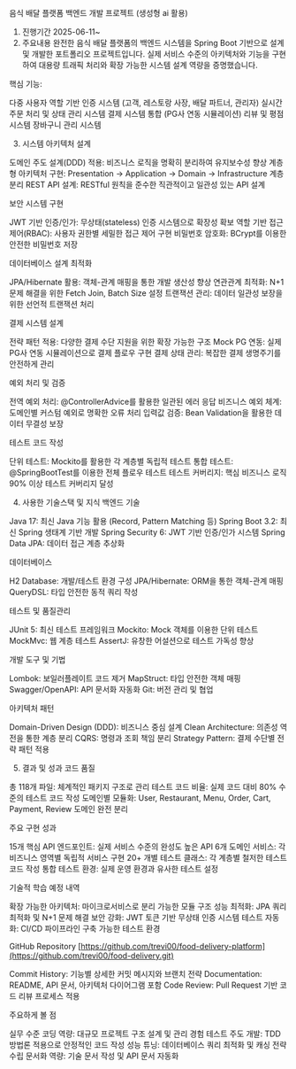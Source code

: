 음식 배달 플랫폼 백엔드 개발 프로젝트 (생성형 ai 활용)
1) 진행기간
2025-06-11~
2) 주요내용
완전한 음식 배달 플랫폼의 백엔드 시스템을 Spring Boot 기반으로 설계 및 개발한 포트폴리오 프로젝트입니다. 실제 서비스 수준의 아키텍처와 기능을 구현하여 대용량 트래픽 처리와 확장 가능한 시스템 설계 역량을 증명했습니다.

핵심 기능:

다중 사용자 역할 기반 인증 시스템 (고객, 레스토랑 사장, 배달 파트너, 관리자)
실시간 주문 처리 및 상태 관리 시스템
결제 시스템 통합 (PG사 연동 시뮬레이션)
리뷰 및 평점 시스템
장바구니 관리 시스템

3) 시스템 아키텍처 설계

도메인 주도 설계(DDD) 적용: 비즈니스 로직을 명확히 분리하여 유지보수성 향상
계층형 아키텍처 구현: Presentation → Application → Domain → Infrastructure 계층 분리
REST API 설계: RESTful 원칙을 준수한 직관적이고 일관성 있는 API 설계

보안 시스템 구현

JWT 기반 인증/인가: 무상태(stateless) 인증 시스템으로 확장성 확보
역할 기반 접근 제어(RBAC): 사용자 권한별 세밀한 접근 제어 구현
비밀번호 암호화: BCrypt를 이용한 안전한 비밀번호 저장

데이터베이스 설계 최적화

JPA/Hibernate 활용: 객체-관계 매핑을 통한 개발 생산성 향상
연관관계 최적화: N+1 문제 해결을 위한 Fetch Join, Batch Size 설정
트랜잭션 관리: 데이터 일관성 보장을 위한 선언적 트랜잭션 처리

결제 시스템 설계

전략 패턴 적용: 다양한 결제 수단 지원을 위한 확장 가능한 구조
Mock PG 연동: 실제 PG사 연동 시뮬레이션으로 결제 플로우 구현
결제 상태 관리: 복잡한 결제 생명주기를 안전하게 관리

예외 처리 및 검증

전역 예외 처리: @ControllerAdvice를 활용한 일관된 에러 응답
비즈니스 예외 체계: 도메인별 커스텀 예외로 명확한 오류 처리
입력값 검증: Bean Validation을 활용한 데이터 무결성 보장

테스트 코드 작성

단위 테스트: Mockito를 활용한 각 계층별 독립적 테스트
통합 테스트: @SpringBootTest를 이용한 전체 플로우 테스트
테스트 커버리지: 핵심 비즈니스 로직 90% 이상 테스트 커버리지 달성

4) 사용한 기술스택 및 지식
백엔드 기술

Java 17: 최신 Java 기능 활용 (Record, Pattern Matching 등)
Spring Boot 3.2: 최신 Spring 생태계 기반 개발
Spring Security 6: JWT 기반 인증/인가 시스템
Spring Data JPA: 데이터 접근 계층 추상화

데이터베이스

H2 Database: 개발/테스트 환경 구성
JPA/Hibernate: ORM을 통한 객체-관계 매핑
QueryDSL: 타입 안전한 동적 쿼리 작성

테스트 및 품질관리

JUnit 5: 최신 테스트 프레임워크
Mockito: Mock 객체를 이용한 단위 테스트
MockMvc: 웹 계층 테스트
AssertJ: 유창한 어설션으로 테스트 가독성 향상

개발 도구 및 기법

Lombok: 보일러플레이트 코드 제거
MapStruct: 타입 안전한 객체 매핑
Swagger/OpenAPI: API 문서화 자동화
Git: 버전 관리 및 협업

아키텍처 패턴

Domain-Driven Design (DDD): 비즈니스 중심 설계
Clean Architecture: 의존성 역전을 통한 계층 분리
CQRS: 명령과 조회 책임 분리
Strategy Pattern: 결제 수단별 전략 패턴 적용

5) 결과 및 성과
코드 품질

총 118개 파일: 체계적인 패키지 구조로 관리
테스트 코드 비율: 실제 코드 대비 80% 수준의 테스트 코드 작성
도메인별 모듈화: User, Restaurant, Menu, Order, Cart, Payment, Review 도메인 완전 분리

주요 구현 성과

15개 핵심 API 엔드포인트: 실제 서비스 수준의 완성도 높은 API
6개 도메인 서비스: 각 비즈니스 영역별 독립적 서비스 구현
20+ 개별 테스트 클래스: 각 계층별 철저한 테스트 코드 작성
통합 테스트 환경: 실제 운영 환경과 유사한 테스트 설정

기술적 학습 예정 내역

확장 가능한 아키텍처: 마이크로서비스로 분리 가능한 모듈 구조
성능 최적화: JPA 쿼리 최적화 및 N+1 문제 해결
보안 강화: JWT 토큰 기반 무상태 인증 시스템
테스트 자동화: CI/CD 파이프라인 구축 가능한 테스트 환경

GitHub Repository
[https://github.com/trevi00/food-delivery-platform](https://github.com/trevi00/food-delivery.git)

Commit History: 기능별 상세한 커밋 메시지와 브랜치 전략
Documentation: README, API 문서, 아키텍처 다이어그램 포함
Code Review: Pull Request 기반 코드 리뷰 프로세스 적용

주요하게 볼 점

실무 수준 코딩 역량: 대규모 프로젝트 구조 설계 및 관리 경험
테스트 주도 개발: TDD 방법론 적용으로 안정적인 코드 작성
성능 튜닝: 데이터베이스 쿼리 최적화 및 캐싱 전략 수립
문서화 역량: 기술 문서 작성 및 API 문서 자동화
